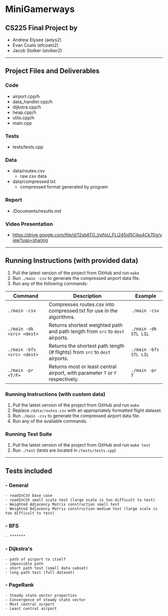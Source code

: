 # MiniGamerways
## CS225 Final Project by
- Andrew Elysee (aelys2)
- Evan Coats (efcoats2)
- Jacob Stolker (stolker2)
---
## Project Files and Deliverables
### Code
- airport.cpp/h
- data_handler.cpp/h
- dijkstra.cpp/h
- heap.cpp/h
- utils.cpp/h
- main.cpp

### Tests
- tests/tests.cpp
### Data
- data/routes.csv
    - raw csv data
- data/compressed.txt
    - compressed format generated by program

### Report
- /Documents/results.md
### Video Presentation
- https://drive.google.com/file/d/12sbATG_VpfpU_FLi245id5Cjbs4Ck70g/view?usp=sharing

---
## Running Instructions (with provided data)

1. Pull the latest version of the project from GitHub and run `make` 
2. Run `./main -csv` to generate the compressed airport data file.
3. Run any of the following commands:

| Command                    | Description                                                                    | Example               |
| -------------------------- | ------------------------------------------------------------------------------ | --------------------- |
| `./main -csv`              | Compresses routes.csv into compressed.txt for use in the algorithms.           | `./main -csv`         |
| `./main -dk <src> <dest>`  | Returns shortest weighted path and path length from `src` to `dest` airports.  | `./main -dk STL LIL`  |
| `./main -bfs <src> <dest>` | Returns the shortest path length (# flights) from `src` to `dest` airports.    | `./main -bfs STL LIL` |
| `./main -pr <T/F>`         | Returns most or least central airport, with parameter `T` or `F` respectively. | `./main -pr T`        |
### Running Instructions (with custom data)
1. Pull the latest version of the project from GitHub and run `make` 
2. Replace `/data/routes.csv` with an appropriately formatted flight dataset.
3. Run `./main -csv` to generate the compressed airport data file.
4. Run any of the available commands.

### Running Test Suite
1. Pull the latest version of the project from GitHub and run `make test` 
2. Run `./test` (tests are located in `/tests/tests.cpp`)
---
## Tests included

### - General
    - readInCSV base case
    - readInCSV small scale test (large scale is too difficult to test)
    - Weighted Adjacency Matrix construction small test
    - Weighted Adjacency Matrix construction medium test (large scale is too difficult to test)
### - BFS
    - *******
### - Dijkstra's 
    - path of airport to itself
    - impossible path
    - short path test (small data subset)
    - long path test (full dataset)

### - PageRank
    - Steady state vector properties
    - Convergence of steady state vector
    - Most central airport
    - Least central airport